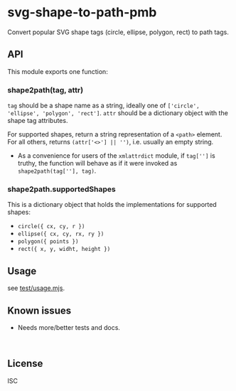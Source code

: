 ﻿
<!--#echo json="package.json" key="name" underline="=" -->
svg-shape-to-path-pmb
=====================
<!--/#echo -->

<!--#echo json="package.json" key="description" -->
Convert popular SVG shape tags (circle, ellipse, polygon, rect) to path tags.
<!--/#echo -->



API
---

This module exports one function:

### shape2path(tag, attr)

`tag` should be a shape name as a string, ideally one of
`['circle', 'ellipse', 'polygon', 'rect']`.
`attr` should be a dictionary object with the shape tag attributes.

For supported shapes, return a string representation of a `<path>` element.
For all others, returns `(attr['<>'] || '')`, i.e. usually an empty string.

* As a convenience for users of the `xmlattrdict` module,
  if `tag['']` is truthy, the function will behave as if it were invoked as
  `shape2path(tag[''], tag)`.


### shape2path.supportedShapes

This is a dictionary object that holds the implementations for supported
shapes:

* `circle({ cx, cy, r })`
* `ellipse({ cx, cy, rx, ry })`
* `polygon({ points })`
* `rect({ x, y, widht, height })`








Usage
-----

see [test/usage.mjs](test/usage.mjs).

<!--#toc stop="scan" -->



Known issues
------------

* Needs more/better tests and docs.




&nbsp;


License
-------
<!--#echo json="package.json" key="license" -->
ISC
<!--/#echo -->
